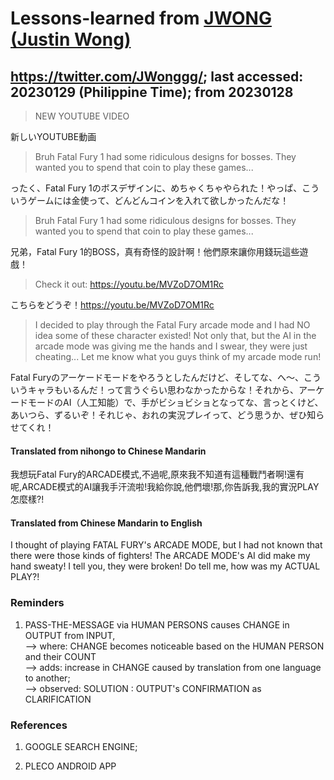 # Lessons-learned from [JWONG (Justin Wong)](https://twitter.com/JWonggg?ref_src=twsrc%5Egoogle%7Ctwcamp%5Eserp%7Ctwgr%5Eauthor)

## https://twitter.com/JWonggg/; last accessed: 20230129 (Philippine Time); from 20230128

> NEW YOUTUBE VIDEO 

新しいYOUTUBE動画

> Bruh Fatal Fury 1 had some ridiculous designs for bosses. They wanted you to spend that coin to play these games... 

ったく、Fatal Fury 1のボスデザインに、めちゃくちゃやられた！やっぱ、こういうゲームには金使って、どんどんコインを入れて欲しかったんだな！

> Bruh Fatal Fury 1 had some ridiculous designs for bosses. They wanted you to spend that coin to play these games... 

兄弟，Fatal Fury 1的BOSS，真有奇怪的設計啊！他們原來讓你用錢玩這些遊戲！

> Check it out: https://youtu.be/MVZoD7OM1Rc 

こちらをどうぞ！https://youtu.be/MVZoD7OM1Rc

> I decided to play through the Fatal Fury arcade mode and I had NO idea some of these character existed! Not only that, but the AI in the arcade mode was giving me the hands and I swear, they were just cheating... Let me know what you guys think of my arcade mode run!

Fatal Furyのアーケードモードをやろうとしたんだけど、そしてな、へ〜、こういうキャラもいるんだ！って言うぐらい思わなかったからな！それから、アーケードモードのAI（人工知能）で、手がビショビショとなってな、言っとくけど、あいつら、ずるいぞ！それじゃ、おれの実況プレイって、どう思うか、ぜひ知らせてくれ！

#### Translated from nihongo to Chinese Mandarin

我想玩Fatal Fury的ARCADE模式,不過呢,原來我不知道有這種戰鬥者啊!還有呢,ARCADE模式的AI讓我手汗流啦!我給你說,他們壞!那,你告訴我,我的實況PLAY怎麼樣?!

#### Translated from Chinese Mandarin to English

I thought of playing FATAL FURY's ARCADE MODE, but I had not known that there were those kinds of fighters! The ARCADE MODE's AI did make my hand sweaty! I tell you, they were broken! Do tell me, how was my ACTUAL PLAY?!

### Reminders

1) PASS-THE-MESSAGE via HUMAN PERSONS causes CHANGE in OUTPUT from INPUT,<br/>
--> where: CHANGE becomes noticeable based on the HUMAN PERSON and their COUNT<br/>
--> adds: increase in CHANGE caused by translation from one language to another;<br/>
--> observed: SOLUTION : OUTPUT's CONFIRMATION as CLARIFICATION

### References

1) GOOGLE SEARCH ENGINE;

2) PLECO ANDROID APP

